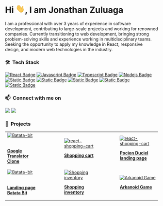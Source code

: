 <h1>Hi <img src="https://raw.githubusercontent.com/ABSphreak/ABSphreak/master/gifs/Hi.gif" width="30px">, I am Jonathan Zuluaga</h1>

I am a professional with over 3 years of experience in software development, contributing to large-scale projects and working for renowned companies. Currently transitioning to web development, bringing strong problem-solving skills and experience working in multidisciplinary teams. Seeking the opportunity to apply my knowledge in React, responsive design, and modern web technologies in the industry.

### 🛠 &nbsp;Tech Stack

[![React Badge](https://img.shields.io/badge/-React-61DBFB?style=for-the-badge&labelColor=282828&logo=react&logoColor=61DBFB)](#) [![Javascript Badge](https://img.shields.io/badge/-Javascript-F0DB4F?style=for-the-badge&labelColor=282828&logo=javascript&logoColor=F0DB4F)](#) [![Typescript Badge](https://img.shields.io/badge/-Typescript-007acc?style=for-the-badge&labelColor=282828&logo=typescript&logoColor=007acc)](#) [![Nodejs Badge](https://img.shields.io/badge/-Nodejs-3C873A?style=for-the-badge&labelColor=282828&logo=node.js&logoColor=3C873A)](#) [![Static Badge](https://img.shields.io/badge/Git-F05032?style=for-the-badge&logo=git&labelColor=282828)](#) [![Static Badge](https://img.shields.io/badge/github-9E95B7?style=for-the-badge&logo=github&logoColor=9E95B7&labelColor=282828)](#) [![Static Badge](https://img.shields.io/badge/html-E34F26?style=for-the-badge&logo=html5&logoColor=E34F26&labelColor=282828)](#) [![Static Badge](https://img.shields.io/badge/css-663399?style=for-the-badge&logo=css&logoColor=663399&labelColor=282828)](#) [![Static Badge](https://img.shields.io/badge/tailwind-%2306B6D4?style=for-the-badge&logo=tailwindcss&logoColor=%2306B6D4&labelColor=282828)](#)

### 📫 &nbsp;Connect with me on	
<a target="_blank" href="https://www.linkedin.com/in/jonathan-zuluaga-47485b206"><img src="https://img.shields.io/badge/-LinkedIn-0077B5?style=for-the-badge&logo=Linkedin&logoColor=white"></img></a>
<a target="_blank" href="mailto:zjonatan99@gmail.com"><img src="https://img.shields.io/badge/-Gmail-D14836?style=for-the-badge&logo=Gmail&logoColor=white"></img></a>

### 💼 &nbsp;Projects

<div align="center">
  <table>
    <tr>
      <td>
        <a href="https://google-translator-clone.fly.dev/">
          <img src="https://drive.google.com/uc?export=view&id=1US2LdQSXDkaoCVS62bDs7GpKaIFD00lo" alt="Batata-bit" style="margin-bottom: 20px;" />
        </a>
        <a href="https://google-translator-clone.fly.dev/">
          <p><b>Google Translator Clone</p>
        </a>
      </td>
      <td width="50"></td> <!-- Adjust the width for spacing -->
      <td>
        <a href="https://reactshoppingcartdemo.netlify.app/">
          <img src="https://drive.google.com/uc?export=view&id=1gC5-rlYh97aNZUczjKkXu6-Gx9ncnDF_" alt="react-shopping-cart" />
        </a>
        <a href="https://reactshoppingcartdemo.netlify.app/">
          <p><b>Shopping cart</p>
        </a>
      </td>
      <td width="50"></td> <!-- Adjust the width for spacing -->
      <td>
        <a href="https://jonathan99-ai.github.io/Web-Pocion-Duciel/">
          <img src="https://drive.google.com/uc?export=view&id=1QTnwPXVlbsI_RthJzfhFyzWn4NMfQihA" alt="react-shopping-cart" />
        </a>
        <a href="https://jonathan99-ai.github.io/Web-Pocion-Duciel/">
          <p><b>Pocion Duciel landing page</p>
        </a>
      </td>
    </tr>
    <tr>
      <td>
        <a href="https://jonathan99-ai.github.io/Batata-bit/">
          <img src="https://drive.google.com/uc?export=view&id=1QXMQBEvBtZn1-1bz2Sjo6lv-Fz17gY4i" alt="Batata-bit" style="margin-bottom: 20px;" />
        </a>
        <a href="https://jonathan99-ai.github.io/Batata-bit/">
          <p><b>Landing page Batata Bit</p>
        </a>
      </td>
      <td width="50"></td> <!-- Adjust the width for spacing -->
      <td>
        <a href="https://mern-shop-demo.onrender.com">
          <img src="https://drive.google.com/uc?export=view&id=1rZj6aBI0is31GTpsJbD8fxcYaK2co6xl" alt="Shopping inventory" />
        </a>
        <a href="https://mern-shop-demo.onrender.com">
          <p><b>Shopping inventory</p>
        </a>
      </td>    
      <td width="50"></td> <!-- Adjust the width for spacing -->
      <td>
        <a href="https://jonathan99-ai.github.io/Arkanoid-Javascript/">
          <img src="https://drive.google.com/uc?export=view&id=1fk0BsSMKgAyazBiXHmGBtlVlwRliVE_A" alt="Arkanoid Game" />
        </a>
        <a href="https://jonathan99-ai.github.io/Arkanoid-Javascript/">
          <p><b>Arkanoid Game</p>
        </a>
      </td>   
    </tr>
  </table>
</div>
